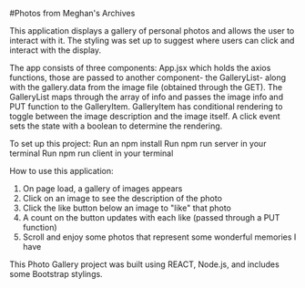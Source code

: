 #Photos from Meghan's Archives

This application displays a gallery of personal photos and allows the user to interact with it.
The styling was set up to suggest where users can click and interact with the display.

The app consists of three components: App.jsx which holds the axios functions, those are passed to another component- the GalleryList- along with the gallery.data from the image file (obtained through the GET).
The GalleryList maps through the array of info and passes the image info and PUT function to 
the GalleryItem. GalleryItem has conditional rendering to toggle between the image description and the 
image itself. A click event sets the state with a boolean to determine the rendering. 

To set up this project:
Run an npm install
Run npm run server in your terminal
Run npm run client in your terminal

How to use this application:
1. On page load, a gallery of images appears
2. Click on an image to see the description of the photo
3. Click the like button below an image to "like" that photo
4. A count on the button updates with each like (passed through a PUT function)
5. Scroll and enjoy some photos that represent some wonderful memories I have

This Photo Gallery project was built using REACT, Node.js, and includes some Bootstrap stylings. 

